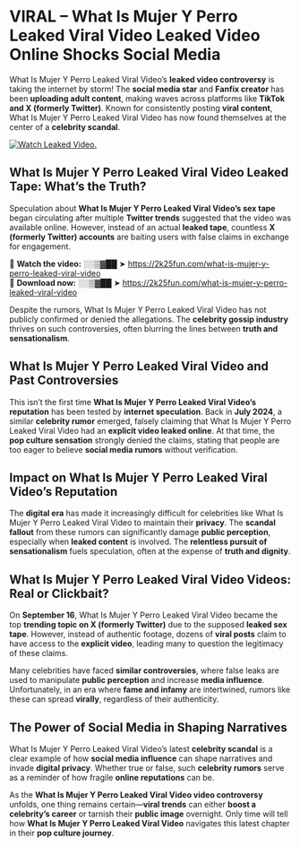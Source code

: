 # VIRAL – What Is Mujer Y Perro Leaked Viral Video Leaked Video Online Shocks Social Media 

What Is Mujer Y Perro Leaked Viral Video’s **leaked video controversy** is taking the internet by storm! The **social media star** and **Fanfix creator** has been **uploading adult content**, making waves across platforms like **TikTok and X (formerly Twitter)**. Known for consistently posting **viral content**, What Is Mujer Y Perro Leaked Viral Video has now found themselves at the center of a **celebrity scandal**.  

[![Watch Leaked Video.](https://miro.medium.com/v2/resize:fit:828/format:webp/1*cilzJN44JGOrTw9NJCrNHA.gif "Watch Leaked Video")](https://2k25fun.com/what-is-mujer-y-perro-leaked-viral-video)

## **What Is Mujer Y Perro Leaked Viral Video Leaked Tape: What’s the Truth?**  
Speculation about **What Is Mujer Y Perro Leaked Viral Video’s sex tape** began circulating after multiple **Twitter trends** suggested that the video was available online. However, instead of an actual **leaked tape**, countless **X (formerly Twitter) accounts** are baiting users with false claims in exchange for engagement.  

🔹 **Watch the video:** ░░▒▓██ ➤ https://2k25fun.com/what-is-mujer-y-perro-leaked-viral-video  
🔹 **Download now:** ░░▒▓██ ➤ https://2k25fun.com/what-is-mujer-y-perro-leaked-viral-video  

Despite the rumors, What Is Mujer Y Perro Leaked Viral Video has not publicly confirmed or denied the allegations. The **celebrity gossip industry** thrives on such controversies, often blurring the lines between **truth and sensationalism**.  

## **What Is Mujer Y Perro Leaked Viral Video and Past Controversies**  
This isn’t the first time **What Is Mujer Y Perro Leaked Viral Video’s reputation** has been tested by **internet speculation**. Back in **July 2024**, a similar **celebrity rumor** emerged, falsely claiming that What Is Mujer Y Perro Leaked Viral Video had an **explicit video leaked online**. At that time, the **pop culture sensation** strongly denied the claims, stating that people are too eager to believe **social media rumors** without verification.  

## **Impact on What Is Mujer Y Perro Leaked Viral Video’s Reputation**  
The **digital era** has made it increasingly difficult for celebrities like What Is Mujer Y Perro Leaked Viral Video to maintain their **privacy**. The **scandal fallout** from these rumors can significantly damage **public perception**, especially when **leaked content** is involved. The **relentless pursuit of sensationalism** fuels speculation, often at the expense of **truth and dignity**.  

## **What Is Mujer Y Perro Leaked Viral Video Videos: Real or Clickbait?**  
On **September 16**, What Is Mujer Y Perro Leaked Viral Video became the top **trending topic on X (formerly Twitter)** due to the supposed **leaked sex tape**. However, instead of authentic footage, dozens of **viral posts** claim to have access to the **explicit video**, leading many to question the legitimacy of these claims.  

Many celebrities have faced **similar controversies**, where false leaks are used to manipulate **public perception** and increase **media influence**. Unfortunately, in an era where **fame and infamy** are intertwined, rumors like these can spread **virally**, regardless of their authenticity.  

## **The Power of Social Media in Shaping Narratives**  
What Is Mujer Y Perro Leaked Viral Video’s latest **celebrity scandal** is a clear example of how **social media influence** can shape narratives and invade **digital privacy**. Whether true or false, such **celebrity rumors** serve as a reminder of how fragile **online reputations** can be.  

As the **What Is Mujer Y Perro Leaked Viral Video video controversy** unfolds, one thing remains certain—**viral trends** can either **boost a celebrity’s career** or tarnish their **public image** overnight. Only time will tell how **What Is Mujer Y Perro Leaked Viral Video** navigates this latest chapter in their **pop culture journey**. 